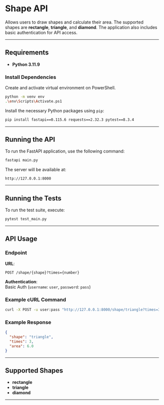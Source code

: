 # Shape API
Allows users to draw shapes and calculate their area. The supported shapes are **rectangle**, **triangle**, and **diamond**. The application also includes basic authentication for API access.

---

## Requirements
- **Python 3.11.9**

### Install Dependencies
Create and activate virtual environment on PowerShell.

```bash
python -m venv env
.\env\Scripts\Activate.ps1
```

Install the necessary Python packages using `pip`:

```bash
pip install fastapi==0.115.6 requests==2.32.3 pytest==8.3.4
```

---


## Running the API
To run the FastAPI application, use the following command:

```bash
fastapi main.py
```

The server will be available at:

```
http://127.0.0.1:8000
```

---

## Running the Tests
To run the test suite, execute:

```bash
pytest test_main.py
```

---

## API Usage

### Endpoint

**URL**:  
```
POST /shape/{shape}?times={number}
```

**Authentication**:  
Basic Auth (`username`: `user`, `password`: `pass`)

### Example cURL Command

```bash
curl -X POST -u user:pass "http://127.0.0.1:8000/shape/triangle?times=3"
```

### Example Response

```json
{
  "shape": "triangle",
  "times": 3,
  "area": 6.0
}
```

---

## Supported Shapes

- **rectangle**
- **triangle**
- **diamond**

---

